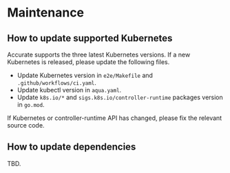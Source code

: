 # Maintenance

## How to update supported Kubernetes

Accurate supports the three latest Kubernetes versions.
If a new Kubernetes is released, please update the following files.

- Update Kubernetes version in `e2e/Makefile` and `.github/workflows/ci.yaml`.
- Update kubectl version in `aqua.yaml`.
- Update `k8s.io/*` and `sigs.k8s.io/controller-runtime` packages version in `go.mod`.

If Kubernetes or controller-runtime API has changed, please fix the relevant source code.

## How to update dependencies

TBD.
